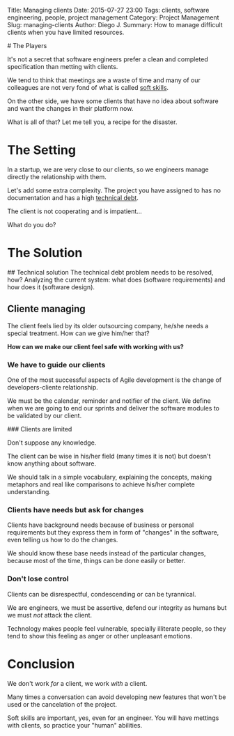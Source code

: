 Title: Managing clients
Date: 2015-07-27 23:00
Tags: clients, software engineering, people, project management
Category: Project Management
Slug: managing-clients
Author: Diego J.
Summary: How to manage difficult clients when you have limited resources.

# The Players

It's not a secret that software engineers prefer a clean and completed specification than metting with clients.

We tend to think that meetings are a waste of time and many of our colleagues are not very fond of what is called [soft skills](https://en.wikipedia.org/wiki/Soft_skills). 

On the other side, we have some clients that have no idea about software and want the changes in their platform now.

What is all of that? Let me tell you, a recipe for the disaster. 

# The Setting

In a startup, we are very close to our clients, so we engineers manage directly the relationship with them.

Let's add some extra complexity. The project you have assigned to has no documentation and has a high [technical debt](https://en.wikipedia.org/wiki/Technical_debt).

The client is not cooperating and is impatient...

What do you do?

# The Solution

## Technical solution
The technical debt problem needs to be resolved, how? Analyzing the current system: what does (software requirements) and how does it (software design).

## Cliente managing

The client feels lied by its older outsourcing company, he/she needs a special treatment. How can we give him/her that?

**How can we make our client feel safe with working with us?**

### We have to guide our clients

One of the most successful aspects of Agile development is the change of developers-cliente relationship.

We must be the calendar, reminder and notifier of the client. We define when we are going to end our sprints and deliver the software modules to be validated by our client.

### Clients are limited

Don't suppose any knowledge.

The client can be wise in his/her field (many times it is not) but doesn't know anything about software.

We should talk in a simple vocabulary, explaining the concepts, making metaphors and real like comparisons to achieve his/her complete understanding.

### Clients have needs but ask for changes

Clients have background needs because of business or personal requirements but they express them in form of "changes" in the software, even telling us how to do the changes.

We should know these base needs instead of the particular changes, because most of the time, things can be done easily or better.

### Don't lose control

Clients can be disrespectful, condescending or can be tyrannical. 

We are engineers, we must be assertive, defend our integrity as humans but we must *not* attack the client.

Technology makes people feel vulnerable, specially illiterate people, so they tend to show this feeling as anger or other unpleasant emotions.

# Conclusion

We don't work *for* a client, we work *with* a client.

Many times a conversation can avoid developing new features that won't be used or the cancelation of the project.

Soft skills are important, yes, even for an engineer. You will have mettings with clients, so practice your "human" abilities.

